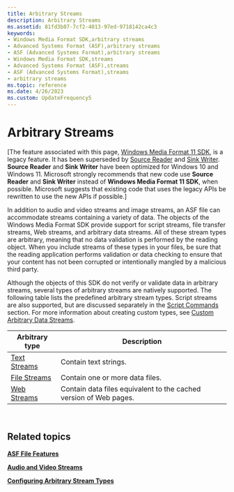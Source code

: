 ```yaml
---
title: Arbitrary Streams
description: Arbitrary Streams
ms.assetid: 81fd3b07-7cf2-4013-97ed-9718142ca4c3
keywords:
- Windows Media Format SDK,arbitrary streams
- Advanced Systems Format (ASF),arbitrary streams
- ASF (Advanced Systems Format),arbitrary streams
- Windows Media Format SDK,streams
- Advanced Systems Format (ASF),streams
- ASF (Advanced Systems Format),streams
- arbitrary streams
ms.topic: reference
ms.date: 4/26/2023
ms.custom: UpdateFrequency5
---
```


# Arbitrary Streams

\[The feature associated with this page, [Windows Media Format 11 SDK](/windows/win32/wmformat/windows-media-format-11-sdk), is a legacy feature. It has been superseded by [Source Reader](/windows/win32/medfound/source-reader) and [Sink Writer](/windows/win32/medfound/sink-writer). **Source Reader** and **Sink Writer** have been optimized for Windows 10 and Windows 11. Microsoft strongly recommends that new code use **Source Reader** and **Sink Writer** instead of **Windows Media Format 11 SDK**, when possible. Microsoft suggests that existing code that uses the legacy APIs be rewritten to use the new APIs if possible.\]

In addition to audio and video streams and image streams, an ASF file can accommodate streams containing a variety of data. The objects of the Windows Media Format SDK provide support for script streams, file transfer streams, Web streams, and arbitrary data streams. All of these stream types are arbitrary, meaning that no data validation is performed by the reading object. When you include streams of these types in your files, be sure that the reading application performs validation or data checking to ensure that your content has not been corrupted or intentionally mangled by a malicious third party.

Although the objects of this SDK do not verify or validate data in arbitrary streams, several types of arbitrary streams are natively supported. The following table lists the predefined arbitrary stream types. Script streams are also supported, but are discussed separately in the [Script Commands](script-commands.md) section. For more information about creating custom types, see [Custom Arbitrary Data Streams](custom-arbitrary-data-streams.md).



| Arbitrary type                   | Description                                                       |
|----------------------------------|-------------------------------------------------------------------|
| [Text Streams](text-streams.md) | Contain text strings.                                             |
| [File Streams](file-streams.md) | Contain one or more data files.                                   |
| [Web Streams](web-streams.md)   | Contain data files equivalent to the cached version of Web pages. |



 

## Related topics

<dl> <dt>

[**ASF File Features**](asf-file-features.md)
</dt> <dt>

[**Audio and Video Streams**](audio-and-video-streams.md)
</dt> <dt>

[**Configuring Arbitrary Stream Types**](configuring-arbitrary-stream-types.md)
</dt> </dl>

 

 




